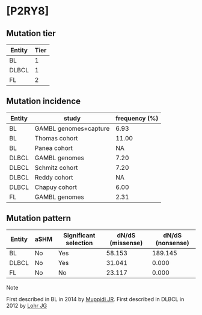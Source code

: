 # [P2RY8]

## Mutation tier

|Entity|Tier|
|------|----|
|BL    |1   |
|DLBCL |1   |
|FL    |2   |

## Mutation incidence

|Entity|study                |frequency (%)|
|------|---------------------|-------------|
|BL    |GAMBL genomes+capture| 6.93        |
|BL    |Thomas cohort        |11.00        |
|BL    |Panea cohort         |   NA        |
|DLBCL |GAMBL genomes        | 7.20        |
|DLBCL |Schmitz cohort       | 7.20        |
|DLBCL |Reddy cohort         |   NA        |
|DLBCL |Chapuy cohort        | 6.00        |
|FL    |GAMBL genomes        | 2.31        |

## Mutation pattern

|Entity|aSHM|Significant selection|dN/dS (missense)|dN/dS (nonsense)|
|------|----|---------------------|----------------|----------------|
|BL    |No  |Yes                  |58.153          |189.145         |
|DLBCL |No  |Yes                  |31.041          |  0.000         |
|FL    |No  |No                   |23.117          |  0.000         |


> [!NOTE]
> First described in BL in 2014 by [Muppidi JR](https://pubmed.ncbi.nlm.nih.gov/25274307). First described in DLBCL in 2012 by [Lohr JG](https://pubmed.ncbi.nlm.nih.gov/22343534)